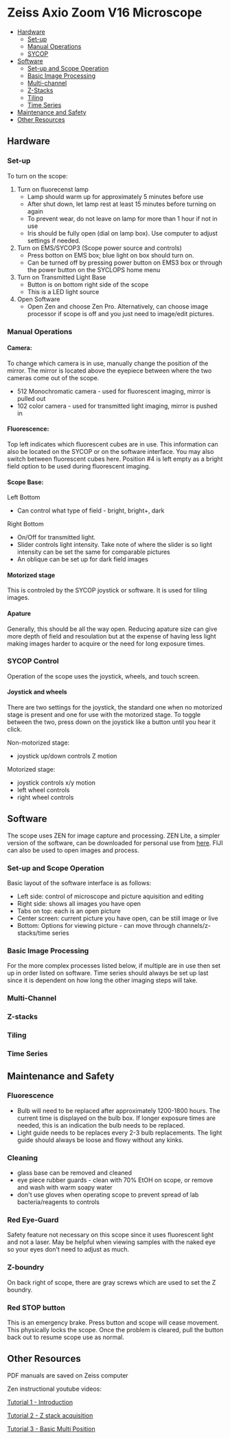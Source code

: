 # Zeiss Axio Zoom V16 Microscope

- [Hardware](#hardware)
  - [Set-up](#set-up)
  - [Manual Operations](#manual-operations)
  - [SYCOP](#sycop-control)
- [Software](#software)
  - [Set-up and Scope Operation](#set-up-and-scope-operation)
  - [Basic Image Processing](#basic-image-processing)
  - [Multi-channel](#multi-channel)
  - [Z-Stacks](#z-stacks)
  - [Tiling](#tiling)
  - [Time Series](#time-series)
- [Maintenance and Safety](#maintenance)
- [Other Resources](#other-resources)


## Hardware
 
### Set-up
To turn on the scope:
1. Turn on fluorecenst lamp
    - Lamp should warm up for approximately 5 minutes before use
    - After shut down, let lamp rest at least 15 minutes before turning on again
    - To prevent wear, do not leave on lamp for more than 1 hour if not in use
    - Iris should be fully open (dial on lamp box). Use computer to adjust settings if needed. 
1. Turn on EMS/SYCOP3 (Scope power source and controls)
    - Press botton on EMS box; blue light on box should turn on.
    - Can be turned off by pressing power button on EMS3 box or through the power button on the SYCLOPS home menu
1. Turn on Transmitted Light Base
    - Button is on bottom right side of the scope
    - This is a LED light source
1. Open Software
    - Open Zen and choose Zen Pro. Alternatively, can choose image processor if scope is off and you just need to image/edit pictures.
 
### Manual Operations
 
#### Camera:
 
 To change which camera is in use, manually change the position of the mirror. The mirror is located above the eyepiece between where the two cameras come out of the scope.
  - 512 Monochromatic camera - used for fluorescent imaging, mirror is pulled out
  - 102 color camera - used for transmitted light imaging, mirror is pushed in
  
#### Fluorescence:
Top left indicates which fluorescent cubes are in use. This information can also be located on the SYCOP or on the software interface.
You may also switch between fluorescent cubes here. Position #4 is left empty as a bright field option to be used during fluorescent imaging.
  
#### Scope Base:
Left Bottom
  - Can control what type of field - bright, bright+, dark 
  
  
Right Bottom
  - On/Off for transmitted light.
  - Slider controls light intensity. Take note of where the slider is so light intensity can be set the same for comparable pictures
  - An oblique can be set up for dark field images
  
#### Motorized stage
This is controled by the SYCOP joystick or software. It is used for tiling images.

#### Apature
Generally, this should be all the way open. Reducing apature size can give more depth of field and resoulation but at the expense of having less light making images harder to acquire or the need for long exposure times.

### SYCOP Control
Operation of the scope uses the joystick, wheels, and touch screen.

#### Joystick and wheels
There are two settings for the joystick, the standard one when no motorized stage is present and one for use with the motorized stage. To toggle between the two, press down on the joystick like a button until you hear it click.

Non-motorized stage:
- joystick up/down controls Z motion

Motorized stage:
- joystick controls x/y motion
- left wheel controls
- right wheel controls
 
## Software
The scope uses ZEN for image capture and processing. 
ZEN Lite, a simpler version of the software, can be downloaded for personal use from [here](https://www.zeiss.com/microscopy/us/products/microscope-software/zen-lite.html). 
FIJI can also be used to open images and process.
 
### Set-up and Scope Operation  
Basic layout of the software interface is as follows:  
- Left side: control of microscope and picture aquisition and editing
- Right side: shows all images you have open
- Tabs on top: each is an open picture
- Center screen: current picture you have open, can be still image or live
- Bottom: Options for viewing picture - can move through channels/z-stacks/time series
 
### Basic Image Processing
 
For the more complex processes listed below, if multiple are in use then set up in order listed on software. Time series should always be set up last since it is dependent on how long the other imaging steps will take. 
 
### Multi-Channel
 
### Z-stacks
 
### Tiling
 
### Time Series
 
 
## Maintenance and Safety
 
### Fluorescence
- Bulb will need to be replaced after approximately 1200-1800 hours. The current time is displayed on the bulb box. If longer exposure times are needed, this is an indication the bulb needs to be replaced.
- Light guide needs to be replaces every 2-3 bulb replacements. The light guide should always be loose and flowy without any kinks. 
 
### Cleaning
 - glass base can be removed and cleaned
 - eye piece rubber guards - clean with 70% EtOH on scope, or remove and wash with warm soapy water
 - don't use gloves when operating scope to prevent spread of lab bacteria/reagents to controls
  
### Red Eye-Guard
Safety feature not necessary on this scope since it uses fluorescent light and not a laser. May be helpful when viewing samples with the naked eye so your eyes don't need to adjust as much.
 
### Z-boundry
On back right of scope, there are gray screws which are used to set the Z boundry.

### Red STOP button
This is an emergency brake. Press button and scope will cease movement. This physically locks the scope. Once the problem is cleared, pull the button back out to resume scope use as normal.
 
## Other Resources
PDF manuals are saved on Zeiss computer
 
Zen instructional youtube videos:
 
[Tutorial 1 - Introduction](https://www.youtube.com/watch?v=Y_DsaVCpzOI)
 
[Tutorial 2 - Z stack acquisition](https://www.youtube.com/watch?v=y4MvWfaj5Ug)
 
[Tutorial 3 - Basic Multi Position](https://www.youtube.com/watch?v=uXSibqYYUNU)
 
 
 
